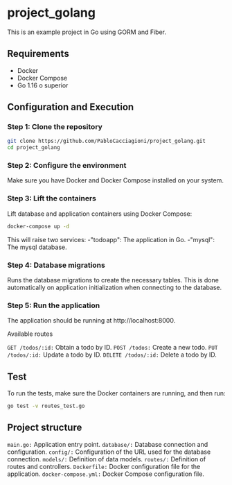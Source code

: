 # project_golang

This is an example project in Go using GORM and Fiber.

## Requirements

  - Docker
  - Docker Compose 
  - Go 1.16 o superior 

## Configuration and Execution 

### Step 1: Clone the repository

```bash
git clone https://github.com/PabloCacciagioni/project_golang.git
cd project_golang
```
### Step 2: Configure the environment 

Make sure you have Docker and Docker Compose installed on your system.

### Step 3: Lift the containers 

Lift database and application containers using Docker Compose:

```bash
docker-compose up -d
```

This will raise two services: 
-"todoapp": The application in Go. 
-"mysql": The mysql database.

### Step 4: Database migrations 

Runs the database migrations to create the necessary tables. This is done automatically on application initialization when connecting to the database.

### Step 5: Run the application

The application should be running at http://localhost:8000.

Available routes

```GET /todos/:id:``` Obtain a todo by ID.
```POST /todos:``` Create a new todo.
```PUT /todos/:id:``` Update a todo by ID. 
```DELETE /todos/:id:``` Delete a todo by ID.


## Test

To run the tests, make sure the Docker containers are running, and then run:

```bash
go test -v routes_test.go
```

## Project structure 


```main.go:``` Application entry point.
```database/:``` Database connection and configuration.
```config/:``` Configuration of the URL used for the database connection.
```models/:``` Definition of data models.
```routes/:``` Definition of routes and controllers.
```Dockerfile:``` Docker configuration file for the application.
```docker-compose.yml:``` Docker Compose configuration file.



